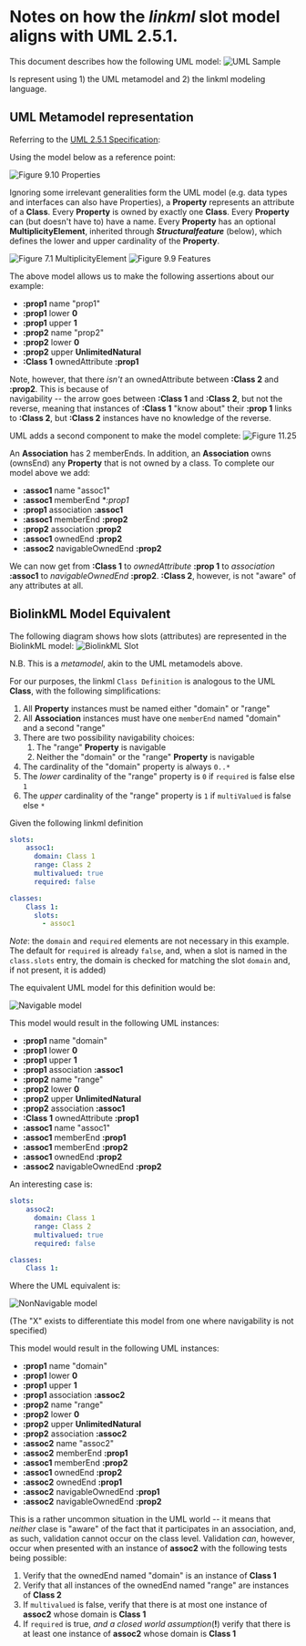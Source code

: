 # Notes on how the *linkml* slot model aligns with UML 2.5.1.

This document describes how the following UML model:
![UML Sample](images/Example.png)

Is represent using 1) the UML metamodel and 2) the linkml modeling language.

## UML Metamodel representation

Referring to the [UML 2.5.1 Specification](https://www.omg.org/spec/UML/2.5.1/PDF):

Using the model below as a reference point:

![Figure 9.10 Properties](images/Properties.png)

Ignoring some irrelevant generalities form the UML model (e.g. data types and interfaces can also have Properties), a 
**Property** represents an attribute of a **Class**.  Every **Property** is owned by exactly one **Class**. 
Every **Property** can (but doesn't have to) have a name.  Every **Property** has an optional **MultiplicityElement**,
inherited through ***Structuralfeature*** (below), which defines the lower and upper cardinality of the **Property**. 

![Figure 7.1 MultiplicityElement](images/MultiplicityElement.png)
![Figure 9.9 Features](images/StructuralFeature.png)

The above model allows us to make the following assertions about our example:

* **:prop1** name "prop1"
* **:prop1** lower **0**
* **:prop1** upper **1**
* **:prop2** name "prop2"
* **:prop2** lower **0**
* **:prop2** upper **UnlimitedNatural**
* **:Class 1** ownedAttribute **:prop1**

Note, however, that there *isn't* an ownedAttribute between **:Class 2** and **:prop2**. This is because of  
navigability -- the arrow goes between **:Class 1** and **:Class 2**, but not the reverse, meaning that instances of
**:Class 1** "know about" their **:prop 1** links to **:Class 2**, but **:Class 2** instances have no knowledge of
the reverse.

UML adds a second component to make the model complete:
![Figure 11.25](images/Association.png)

An **Association** has 2 memberEnds.  In addition, an **Association** owns (ownsEnd) any **Property** that 
is not owned by a class.  To complete our model above we add:
* **:assoc1** name "assoc1"
* **:assoc1** memberEnd **:prop1*
* **:prop1** association **:assoc1**
* **:assoc1** memberEnd **:prop2**
* **:prop2** association **:prop2**
* **:assoc1** ownedEnd **:prop2**
* **:assoc2** navigableOwnedEnd **:prop2**

We can now get from **:Class 1** to *ownedAttribute* **:prop 1** to *association* **:assoc1** 
to *navigableOwnedEnd* **:prop2**.  **:Class 2**, however, is not "aware" of any attributes at all.

## BiolinkML Model Equivalent
The following diagram shows how slots (attributes) are represented in the BiolinkML model:
![BiolinkML Slot](images/Slot.png)

N.B. This is a *metamodel*, akin to the UML metamodels above.

For our purposes, the linkml `Class Definition` is analogous to the UML **Class**, with the following simplifications:
1) All **Property** instances must be named either "domain" or "range"
2) All **Association** instances must have one `memberEnd` named "domain" and a second "range"
3) There are two possibility navigability choices:
    1) The "range" **Property** is navigable
    2) Neither the "domain" or the "range" **Property** is navigable
4) The cardinality of the "domain" property is always `0..*`
5) The *lower* cardinality of the "range" property is `0` if `required` is false else `1`
6) The *upper* cardinality of the "range" property is `1` if `multiValued` is false else `*`


Given the following linkml definition
```yaml
slots:
    assoc1:
      domain: Class 1
      range: Class 2
      multivalued: true
      required: false

classes:
    Class 1:
      slots:
        - assoc1
```
*Note*: the `domain` and `required` elements are not necessary in this example. The default for `required` is already `false`,
and, when a slot is named in the `class.slots` entry, the domain is checked for matching the slot `domain` and, if not
present, it is added)

The equivalent UML model for this definition would be:

![Navigable model](images/Navigable.png)

This model would result in the following UML instances:
* **:prop1** name "domain"
* **:prop1** lower **0**
* **:prop1** upper **1**
* **:prop1** association **:assoc1**
* **:prop2** name "range"
* **:prop2** lower **0**
* **:prop2** upper **UnlimitedNatural**
* **:prop2** association **:assoc1**
* **:Class 1** ownedAttribute **:prop1**
* **:assoc1** name "assoc1"
* **:assoc1** memberEnd **:prop1**
* **:assoc1** memberEnd **:prop2**
* **:assoc1** ownedEnd **:prop2**
* **:assoc2** navigableOwnedEnd **:prop2**

An interesting case is:

```yaml
slots:
    assoc2:
      domain: Class 1
      range: Class 2
      multivalued: true
      required: false

classes:
    Class 1:
```

Where the UML equivalent is:

![NonNavigable model](images/NotNavigable.png)

(The "X" exists to differentiate this model from one where navigability is not specified)

This model would result in the following UML instances:
* **:prop1** name "domain"
* **:prop1** lower **0**
* **:prop1** upper **1**
* **:prop1** association **:assoc2**
* **:prop2** name "range"
* **:prop2** lower **0**
* **:prop2** upper **UnlimitedNatural**
* **:prop2** association **:assoc2**
* **:assoc2** name "assoc2"
* **:assoc2** memberEnd **:prop1**
* **:assoc1** memberEnd **:prop2**
* **:assoc1** ownedEnd **:prop2**
* **:assoc2** ownedEnd **:prop1**
* **:assoc2** navigableOwnedEnd **:prop1**
* **:assoc2** navigableOwnedEnd **:prop2**

This is a rather uncommon situation in the UML world -- it means that *neither* clase is "aware" of the fact that it
participates in an association, and, as such, validation cannot occur on the class level.  Validation *can*, however, 
occur when presented with an instance of **assoc2** with the following tests being possible:

1) Verify that the ownedEnd named "domain" is an instance of **Class 1**
2) Verify that all instances of the ownedEnd named "range" are instances of **Class 2**
3) If `multivalued` is false, verify that there is at most one instance of **assoc2** whose domain is **Class 1**
3) If `required` is true, *and a closed world assumption*(**!**) verify that there is at least one instance of **assoc2** 
whose domain is **Class 1**


